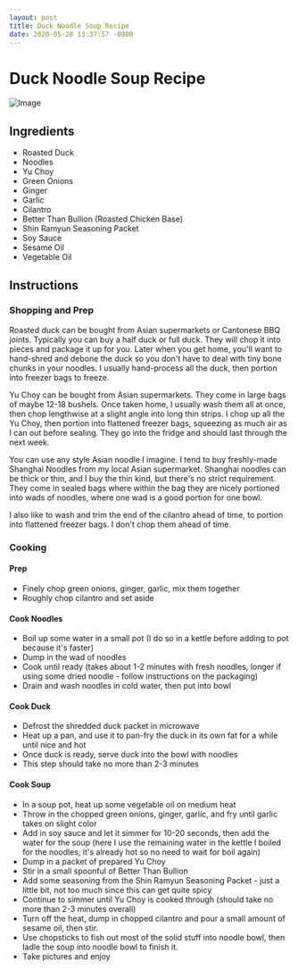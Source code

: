 ```yaml
---
layout: post
title: Duck Noodle Soup Recipe
date: 2020-05-28 13:37:57 -0800
---
```


# Duck Noodle Soup Recipe

![Image](https://i.imgur.com/CgkTLe1.jpg)

## Ingredients

* Roasted Duck
* Noodles
* Yu Choy
* Green Onions
* Ginger
* Garlic
* Cilantro
* Better Than Bullion (Roasted Chicken Base)
* Shin Ramyun Seasoning Packet
* Soy Sauce
* Sesame Oil
* Vegetable Oil

## Instructions

### Shopping and Prep

Roasted duck can be bought from Asian supermarkets or Cantonese BBQ joints. Typically you can buy a half duck or full duck. They will chop it into pieces and package it up for you. Later when you get home, you'll want to hand-shred and debone the duck so you don't have to deal with tiny bone chunks in your noodles. I usually hand-process all the duck, then portion into freezer bags to freeze.

Yu Choy can be bought from Asian supermarkets. They come in large bags of maybe 12-18 bushels. Once taken home, I usually wash them all at once, then chop lengthwise at a slight angle into long thin strips. I chop up all the Yu Choy, then portion into flattened freezer bags, squeezing as much air as I can out before sealing. They go into the fridge and should last through the next week.

You can use any style Asian noodle I imagine. I tend to buy freshly-made Shanghai Noodles from my local Asian supermarket. Shanghai noodles can be thick or thin, and I buy the thin kind, but there's no strict requirement. They come in sealed bags where within the bag they are nicely portioned into wads of noodles, where one wad is a good portion for one bowl.

I also like to wash and trim the end of the cilantro ahead of time, to portion into flattened freezer bags. I don't chop them ahead of time.

### Cooking

#### Prep

* Finely chop green onions, ginger, garlic, mix them together
* Roughly chop cilantro and set aside

#### Cook Noodles

* Boil up some water in a small pot (I do so in a kettle before adding to pot because it's faster)
* Dump in the wad of noodles
* Cook until ready (takes about 1-2 minutes with fresh noodles, longer if using some dried noodle - follow instructions on the packaging)
* Drain and wash noodles in cold water, then put into bowl

#### Cook Duck

* Defrost the shredded duck packet in microwave
* Heat up a pan, and use it to pan-fry the duck in its own fat for a while until nice and hot
* Once duck is ready, serve duck into the bowl with noodles
* This step should take no more than 2-3 minutes

#### Cook Soup

* In a soup pot, heat up some vegetable oil on medium heat
* Throw in the chopped green onions, ginger, garlic, and fry until garlic takes on slight color
* Add in soy sauce and let it simmer for 10-20 seconds, then add the water for the soup (here I use the remaining water in the kettle I boiled for the noodles; it's already hot so no need to wait for boil again)
* Dump in a packet of prepared Yu Choy
* Stir in a small spoonful of Better Than Bullion
* Add some seasoning from the Shin Ramyun Seasoning Packet - just a little bit, not too much since this can get quite spicy
* Continue to simmer until Yu Choy is cooked through (should take no more than 2-3 minutes overall)
* Turn off the heat, dump in chopped cilantro and pour a small amount of sesame oil, then stir.
* Use chopsticks to fish out most of the solid stuff into noodle bowl, then ladle the soup into noodle bowl to finish it.
* Take pictures and enjoy
